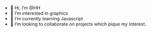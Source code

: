 - 👋 Hi, I’m @HH
- 👀 I’m interested in graphics
- 🌱 I’m currently learning Javascript 
- 💞️ I’m looking to collaborate on projects which pique my interest.

<!---
HHAAris/HHAAris is a ✨ special ✨ repository because its `README.md` (this file) appears on your GitHub profile.
You can click the Preview link to take a look at your changes.
--->
